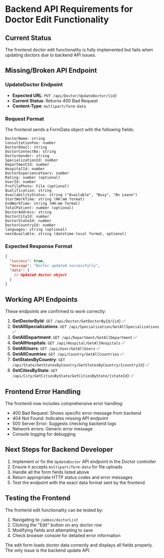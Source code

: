 # Backend API Requirements for Doctor Edit Functionality

## Current Status
The frontend doctor edit functionality is fully implemented but fails when updating doctors due to backend API issues.

## Missing/Broken API Endpoint

### UpdateDoctor Endpoint
- **Expected URL**: `PUT /api/Doctor/UpdateDoctor/{id}`
- **Current Status**: Returns 400 Bad Request
- **Content-Type**: `multipart/form-data`

### Request Format
The frontend sends a FormData object with the following fields:

```
DoctorName: string
ConsultationFee: number
DoctorEmail: string
DoctorContectNo: string
DoctorGender: string
SpecializationId: number
DepartmentId: number
HospitalId: number
DoctorExperienceYears: number
Rating: number (optional)
UserId: number
ProfilePhoto: File (optional)
Qualification: string
AvailabilityStatus: string ("Available", "Busy", "On Leave")
StartWorkTime: string (HH:mm format)
EndWorkTime: string (HH:mm format)
TotalPatient: number (optional)
DoctorAddress: string
DoctorCityId: number
DoctorStateId: number
DoctorCountryId: number
languages: string (optional)
nextAvailable: string (datetime-local format, optional)
```

### Expected Response Format
```json
{
  "success": true,
  "message": "Doctor updated successfully",
  "data": {
    // Updated doctor object
  }
}
```

## Working API Endpoints
These endpoints are confirmed to work correctly:

1. **GetDoctorById**: `GET /api/Doctor/GetDoctorById/{id}` ✅
2. **GetAllSpecializations**: `GET /api/Specialization/GetAllSpecializations` ✅
3. **GetAllDepartment**: `GET /api/Department/GetAllDepartment` ✅
4. **GetAllHospitals**: `GET /api/Hospital/GetAllHospitals` ✅
5. **GetAllUsers**: `GET /api/User/GetAllUsers` ✅
6. **GetAllCountries**: `GET /api/Country/GetAllCountries` ✅
7. **GetStatesByCountry**: `GET /api/State/GetStatesByCountry/GetStatesByCountry/{countryId}` ✅
8. **GetCitiesByState**: `GET /api/City/GetCitiesByState/GetCitiesByState/{stateId}` ✅

## Frontend Error Handling
The frontend now includes comprehensive error handling:
- 400 Bad Request: Shows specific error message from backend
- 404 Not Found: Indicates missing API endpoint
- 500 Server Error: Suggests checking backend logs
- Network errors: Generic error message
- Console logging for debugging

## Next Steps for Backend Developer
1. Implement or fix the `UpdateDoctor` API endpoint in the Doctor controller
2. Ensure it accepts `multipart/form-data` for file uploads
3. Handle all the form fields listed above
4. Return appropriate HTTP status codes and error messages
5. Test the endpoint with the exact data format sent by the frontend

## Testing the Frontend
The frontend edit functionality can be tested by:
1. Navigating to `/admin/doctorList`
2. Clicking the "Edit" button on any doctor row
3. Modifying fields and attempting to save
4. Check browser console for detailed error information

The edit form loads doctor data correctly and displays all fields properly. The only issue is the backend update API.
